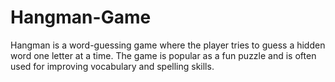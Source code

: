 # Hangman-Game
Hangman is a word-guessing game where the player tries to guess a hidden word one letter at a time. The game is popular as a fun puzzle and is often used for improving vocabulary and spelling skills.
